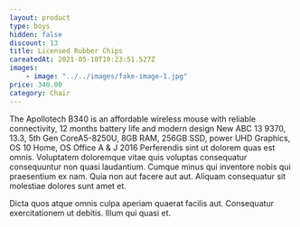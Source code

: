 ```yaml
---
layout: product
type: boys
hidden: false
discount: 13
title: Licensed Rubber Chips
careatedAt: 2021-05-10T19:23:51.527Z
images:
    - image: "../../images/fake-image-1.jpg"
price: 340.00
category: Chair
---
```

The Apollotech B340 is an affordable wireless mouse with reliable connectivity, 12 months battery life and modern design
New ABC 13 9370, 13.3, 5th Gen CoreA5-8250U, 8GB RAM, 256GB SSD, power UHD Graphics, OS 10 Home, OS Office A & J 2016
Perferendis sint ut dolorem quas est omnis. Voluptatem doloremque vitae quis voluptas consequatur consequuntur non quasi laudantium. Cumque minus qui inventore nobis qui praesentium ex nam. Quia non aut facere aut aut. Aliquam consequatur sit molestiae dolores sunt amet et.
 Dicta quos atque omnis culpa aperiam quaerat facilis aut. Consequatur exercitationem ut debitis. Illum qui quasi et.
